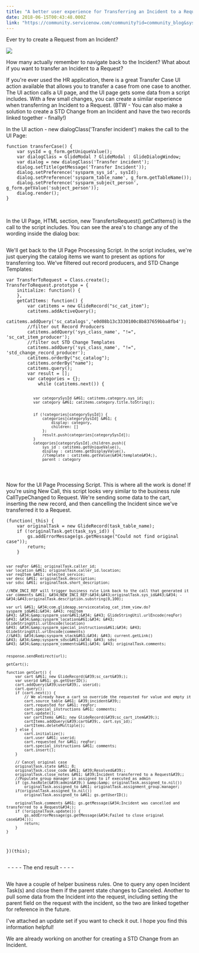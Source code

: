```yaml
---
title: "A better user experience for Transferring an Incident to a Request"
date: 2018-06-15T00:43:48.000Z
link: "https://community.servicenow.com/community?id=community_blog&sys_id=daecfc84dbb2db40b2102926ca961969"
---
```

<p>Ever try to create a Request from an Incident?</p>
<p><img src="49523c40dbbe9b40b2102926ca9619f6.iix" /></p>
<p>How many actually remember to navigate back to the Incident? What about if you want to transfer an Incident to a Request?</p>
<p>If you&#39;re ever used the HR application, there is a great Transfer Case UI action available that allows you to transfer a case from one case to another. The UI action calls a UI page, and the UI page gets some data from a script includes. With a few small changes, you can create a similar experience when transferring an Incident to a Request. (BTW - You can also make a solution to create a STD Change from an Incident and have the two records linked together - finally!)</p>
<p>In the UI action - new dialogClass(&#39;Transfer incident&#39;) makes the call to the UI Page:</p>
<pre class="language-markup"><code>function transferCase() {
	var sysId &#61; g_form.getUniqueValue();
	var dialogClass &#61; GlideModal ? GlideModal : GlideDialogWindow;
	var dialog &#61; new dialogClass(&#39;Transfer incident&#39;);
	dialog.setTitle(getMessage(&#39;Transfer Incident&#39;));
	dialog.setPreference(&#39;sysparm_sys_id&#39;, sysId);
	dialog.setPreference(&#39;sysparm_table_name&#39;, g_form.getTableName());
	dialog.setPreference(&#39;sysparm_subject_person&#39;, g_form.getValue(&#39;subject_person&#39;));
	dialog.render();
}</code></pre>
<p> </p>
<p>In the UI Page, HTML section, new TransfertoRequest().getCatItems() is the call to the script includes. You can see the area&#39;s to change any of the wording inside the dialog box:</p>
<p><img src="cb9530c8dbfe9b40b2102926ca96199c.iix" alt="" /></p>
<p>We&#39;ll get back to the UI Page Processing Script. In the script includes, we&#39;re just querying the catalog items we want to present as options for transferring too. We&#39;ve filtered out record producers, and STD Change Templates:</p>
<pre class="language-markup"><code>var TransferToRequest &#61; Class.create();
TransferToRequest.prototype &#61; {
	initialize: function() {
	},
	getCatItems: function() {
		var catitems &#61; new GlideRecord(&#34;sc_cat_item&#34;);
		catitems.addActiveQuery();
		catitems.addQuery(&#39;sc_catalogs&#39;,&#39;e0d08b13c3330100c8b837659bba8fb4&#39;);
		//filter out Record Producers
		catitems.addQuery(&#39;sys_class_name&#39;, &#34;!&#61;&#34;, &#39;sc_cat_item_producer&#39;);
		//filter out STD Change Templates
		catitems.addQuery(&#39;sys_class_name&#39;, &#34;!&#61;&#34;, &#39;std_change_record_producer&#39;);
		catitems.orderBy(&#34;sc_catalog&#34;);
		catitems.orderBy(&#34;name&#34;);
		catitems.query();
		var result &#61; [];
		var categories &#61; {};
			while (catitems.next()) {
				
				var categorySysId &#61; catitems.category.sys_id;
				var category &#61; catitems.category.title.toString();
				
				
				if (!categories[categorySysId]) {
					categories[categorySysId] &#61; {
						display: category,
						children: []
					};
					result.push(categories[categorySysId]);
				}
				categories[categorySysId].children.push({
					sys_id : catitems.getUniqueValue(),
					display : catitems.getDisplayValue(),
					//template : catitems.getValue(&#34;template&#34;),
					parent : category

</code></pre>
<p>Now for the UI Page Processing Script. This is where all the work is done! If you&#39;re using New Call, this script looks very similar to the business rule CallTypeChanged to Request. We&#39;re sending some data to the cart, inserting the new record, and then cancelling the Incident since we&#39;ve transferred it to a Request.</p>
<pre class="language-markup"><code>(function(_this) {
	var originalTask &#61; new GlideRecord(task_table_name);
	if (!originalTask.get(task_sys_id)) {
		gs.addErrorMessage(gs.getMessage(&#34;Could not find original case&#34;));
		return;
	}
	
	var reqFor &#61; originalTask.caller_id;
	var location &#61; originalTask.caller_id.location;
	var reqItem &#61; selected_service;
	var desc &#61; originalTask.description;
	var sdsc &#61; originalTask.short_description;
	
	//NEW_INCI_REF will trigger business rule Link back to the call that generated it
	var comments &#61; &#34;NEW_INCI_REF:&#34;&#43;originalTask.sys_id&#43;&#34; - &#34;&#43;originalTask.description.substring(0,100);
	
	var url &#61; &#34;com.glideapp.servicecatalog_cat_item_view.do?sysparm_id&#61;&#34; &#43; reqItem
	&#43; &#34;&amp;sysparm_user&#61;&#34; &#43; GlideStringUtil.urlEncode(reqFor)
	&#43; &#34;&amp;sysparm_location&#61;&#34; &#43; GlideStringUtil.urlEncode(location)
	&#43; &#34;&amp;sysparm_special_instructions&#61;&#34; &#43; GlideStringUtil.urlEncode(comments)
	//&#43; &#34;&amp;sysparm_stack&#61;&#34; &#43; current.getLink()
	&#43; &#34;&amp;sysparm_sdsc&#61;&#34; &#43; sdsc
	&#43; &#34;&amp;sysparm_comments&#61;&#34; &#43; originalTask.comments;
	
	
	response.sendRedirect(url);
	
	getCart();
	
	function getCart() {
		var cart &#61; new GlideRecord(&#39;sc_cart&#39;);
		var userid &#61; gs.getUserID();
		cart.addQuery(&#39;user&#39;, userid);
		cart.query();
		if (cart.next()) {
			// We already have a cart so override the requested for value and empty it
			cart.source_table &#61; &#39;incident&#39;;
			cart.requested_for &#61; reqFor;
			cart.special_instructions &#61; comments;
			cart.update();
			var cartItems &#61; new GlideRecord(&#39;sc_cart_item&#39;);
			cartItems.addQuery(&#39;cart&#39;, cart.sys_id);
			cartItems.deleteMultiple();
		} else {
			cart.initialize();
			cart.user &#61; userid;
			cart.requested_for &#61; reqFor;
			cart.special_instructions &#61; comments;
			cart.insert();
		}
		
		// Cancel original case
		originalTask.state &#61; 8;
		originalTask.close_code &#61; &#39;Resolved&#39;;
		originalTask.close_notes &#61; &#39;Incident transferred to a Request&#39;;
		//Populate group manager in assigned to if executed as admin
		if (gs.hasRole(&#39;admin&#39;) &amp;&amp; originalTask.assigned_to.nil())
			originalTask.assigned_to &#61; originalTask.assignment_group.manager;
		if(originalTask.assigned_to.nil())
			originalTask.assigned_to &#61; gs.getUserID();
		
		originalTask.comments &#61; gs.getMessage(&#34;Incident was cancelled and transferred to a Request&#34;);
		if (!originalTask.update()) {
			gs.addErrorMessage(gs.getMessage(&#34;Failed to close original case&#34;));
			return;
		}
	}
})(this);</code></pre>
<p> - - - - The end result - - - -</p>
<p><img src="a80df8c4dbb2db40b2102926ca961951.iix" alt="" /></p>
<p>We have a couple of helper business rules. One to query any open Incident Task(s) and close them if the parent state changes to Canceled. Another to pull some data from the Incident into the request, including setting the parent field on the request with the incident, so the two are linked together for reference in the future.</p>
<p>I&#39;ve attached an update set if you want to check it out. I hope you find this information helpful!</p>
<p>We are already working on another for creating a STD Change from an Incident.</p>
<p> </p>